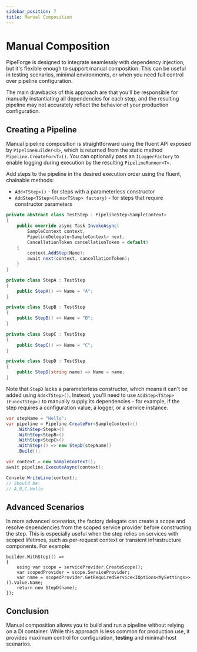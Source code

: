 ```yaml
---
sidebar_position: 7
title: Manual Composition
---
```


# Manual Composition

PipeForge is designed to integrate seamlessly with dependency injection, but it's flexible enough to support manual composition. This can be useful in testing scenarios, minimal environments, or when you need full control over pipeline configuration.

The main drawbacks of this approach are that you'll be responsible for manually instantiating all dependencies for each step, and the resulting pipeline may not accurately reflect the behavior of your production configuration.

## Creating a Pipeline

Manual pipeline composition is straightforward using the fluent API exposed by `PipelineBuilder<T>`, which is returned from the static method `Pipeline.CreateFor<T>()`. You can optionally pass an `ILoggerFactory` to enable logging during execution by the resulting `PipelineRunner<T>`.

Add steps to the pipeline in the desired execution order using the fluent, chainable methods:

- `Add<TStep>()` - for steps with a parameterless constructor
- `AddStep<TStep>(Func<TStep> factory)` - for steps that require constructor parameters

```csharp title="Steps Used"
private abstract class TestStep : PipelineStep<SampleContext>
{
    public override async Task InvokeAsync(
        SampleContext context,
        PipelineDelegate<SampleContext> next,
        CancellationToken cancellationToken = default)
    {
        context.AddStep(Name);
        await next(context, cancellationToken);
    }
}

private class StepA : TestStep
{
    public StepA() => Name = "A";
}

private class StepB : TestStep
{
    public StepB() => Name = "B";
}

private class StepC : TestStep
{
    public StepC() => Name = "C";
}

private class StepD : TestStep
{
    public StepD(string name) => Name = name;
}
```

Note that `StepD` lacks a parameterless constructor, which means it can't be added using `Add<TStep>()`. Instead, you'll need to use `AddStep<TStep>(Func<TStep>)` to manually supply its dependencies - for example, if the step requires a configuration value, a logger, or a service instance.

```csharp title="Manual Pipeline Setup"
var stepName = "Hello";
var pipeline = Pipeline.CreateFor<SampleContext>()
    .WithStep<StepA>()
    .WithStep<StepB>()
    .WithStep<StepC>()
    .WithStep(() => new StepD(stepName))
    .Build();

var context = new SampleContext();
await pipeline.ExecuteAsync(context);

Console.WriteLine(context);
// Should be:
// A,B,C,Hello
```

## Advanced Scenarios

In more advanced scenarios, the factory delegate can create a scope and resolve dependencies from the scoped service provider before constructing the step. This is especially useful when the step relies on services with scoped lifetimes, such as per-request context or transient infrastructure components. For example:

```
builder.WithStep(() =>
{
    using var scope = serviceProvider.CreateScope();
    var scopedProvider = scope.ServiceProvider;
    var name = scopedProvider.GetRequiredService<IOptions<MySettings>>().Value.Name;
    return new StepD(name);
});
```

## Conclusion

Manual composition allows you to build and run a pipeline without relying on a DI container. While this approach is less common for production use, it provides maximum control for configuration, **testing** and minimal-host scenarios.